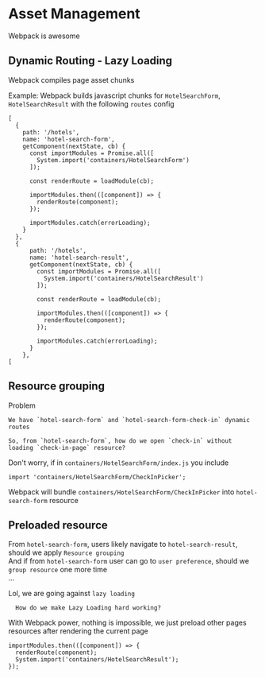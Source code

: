 # Asset Management

Webpack is awesome

## Dynamic Routing - Lazy Loading

Webpack compiles page asset chunks  

Example: Webpack builds javascript chunks for `HotelSearchForm`, `HotelSearchResult` with the following `routes` config

```JS
[
  {
    path: '/hotels',
    name: 'hotel-search-form',
    getComponent(nextState, cb) {
      const importModules = Promise.all([
        System.import('containers/HotelSearchForm')
      ]);

      const renderRoute = loadModule(cb);

      importModules.then(([component]) => {
        renderRoute(component);
      });

      importModules.catch(errorLoading);
    }
  },
  {
      path: '/hotels',
      name: 'hotel-search-result',
      getComponent(nextState, cb) {
        const importModules = Promise.all([
          System.import('containers/HotelSearchResult')
        ]);
  
        const renderRoute = loadModule(cb);
  
        importModules.then(([component]) => {
          renderRoute(component);
        });
  
        importModules.catch(errorLoading);
      }
    },
[
```

## Resource grouping
Problem

``` 
We have `hotel-search-form` and `hotel-search-form-check-in` dynamic routes

So, from `hotel-search-form`, how do we open `check-in` without loading `check-in-page` resource?
```
 
Don't worry, if in `containers/HotelSearchForm/index.js`  you include

```JS
import 'containers/HotelSearchForm/CheckInPicker';
```

Webpack will bundle `containers/HotelSearchForm/CheckInPicker` into `hotel-search-form` resource

## Preloaded resource
From `hotel-search-form`, users likely navigate to `hotel-search-result`, should we apply `Resource grouping`  
And if from `hotel-search-form` user can go to `user preference`, should we `group resource` one more time  
...    
  
Lol, we are going against `lazy loading`

```
  How do we make Lazy Loading hard working?
```

With Webpack power, nothing is impossible, we just preload other pages resources after rendering the current page
```JS
importModules.then(([component]) => {
  renderRoute(component);
  System.import('containers/HotelSearchResult');
});
```
